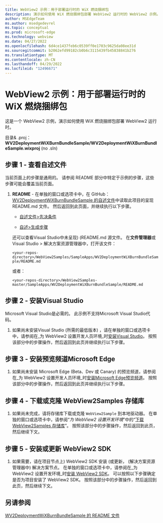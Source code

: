 ```yaml
---
title: WebView2 示例：用于部署运行时的 WiX 燃烧捆绑包
description: 演示如何使用 WiX 燃烧捆绑包部署 WebView2 运行时的 WebView2 示例。
author: MSEdgeTeam
ms.author: msedgedevrel
ms.topic: conceptual
ms.prod: microsoft-edge
ms.technology: webview
ms.date: 04/27/2022
ms.openlocfilehash: 6d4ce1437feb6c0539ff0e1703c9625da08ee31d
ms.sourcegitcommit: b2062efd99182cb0b6c3115439fb45838841b276
ms.translationtype: MT
ms.contentlocale: zh-CN
ms.lasthandoff: 04/29/2022
ms.locfileid: "12496671"
---
```

# <a name="webview2-sample-wix-burn-bundle-to-deploy-runtime"></a>WebView2 示例：用于部署运行时的 WiX 燃烧捆绑包

这是一个 WebView2 示例，演示如何使用 WiX 燃烧捆绑包部署 WebView2 运行时。

目录& .proj： **WV2DeploymentWiXBurnBundleSample/WV2DeploymentWiXBurnBundleSample.wixproj** (no .sln) 


<!-- ====================================================================== -->
## <a name="step-1---view-the-readme"></a>步骤 1 - 查看自述文件

当前页面上的步骤是通用的。  请参阅 README 部分中特定于示例的步骤，这些步骤可能会覆盖当前页面。

1. **README** - 在单独的窗口或选项卡中，在 GitHub：[WV2DeploymentWiXBurnBundleSample 的自述文件](https://github.com/MicrosoftEdge/WebView2Samples/tree/main/SampleApps/WV2DeploymentWiXBurnBundleSample#readme)中读取此项目的呈现 README.md 文件。  然后返回到此页面，并继续执行以下步骤。

   * [自述文件>先决条件](https://github.com/MicrosoftEdge/WebView2Samples/tree/main/SampleApps/WV2DeploymentWiXBurnBundleSample#prerequisites)

   * [自述>生成步骤](https://github.com/MicrosoftEdge/WebView2Samples/tree/main/SampleApps/WV2DeploymentWiXBurnBundleSample#build-steps)

   还可以查看Visual Studio中未呈现)  (README.md 源文件。  在**文件管理器**或Visual Studio > 解决方案资源管理器中，打开该文件：<!-- todo: is there a .md preview capability locally? -->

   `<your-repos-directory>/WebView2Samples/SampleApps/WV2DeploymentWiXBurnBundleSample/README.md`

   或者：

   `<your-repos-directory>/WebView2Samples-master/SampleApps/WV2DeploymentWiXBurnBundleSample/README.md`


<!-- ====================================================================== -->
## <a name="step-2---install-visual-studio"></a>步骤 2 - 安装Visual Studio

Microsoft Visual Studio是必需的。  此示例不支持Microsoft Visual Studio代码。

1. 如果尚未安装Visual Studio (所需的最低版本) ，请在单独的窗口或选项卡中，请参阅在_为 WebView2 设置开发人员环境_时[安装Visual Studio](../how-to/machine-setup.md#install-visual-studio)。  按照该部分中的步骤操作，然后返回到此页并继续执行以下步骤。


<!-- ====================================================================== -->
## <a name="step-3---install-a-preview-channel-of-microsoft-edge"></a>步骤 3 - 安装预览频道Microsoft Edge

1. 如果尚未安装 Microsoft Edge (Beta、Dev 或 Canary) 的预览频道，请参阅在_为 WebView2 设置开发人员环境_时[安装Microsoft Edge预览频道](../how-to/machine-setup.md#install-a-preview-channel-of-microsoft-edge)。  按照该部分中的步骤操作，然后返回到此页并继续执行以下步骤。


<!-- ====================================================================== -->
## <a name="step-4---download-or-clone-the-webview2samples-repo"></a>步骤 4 - 下载或克隆 WebView2Samples 存储库

1. 如果尚未完成，请将存储库下载或克隆 `WebView2Sample` 到本地驱动器。  在单独的窗口或选项卡中，请参阅“_为 WebView2 设置开发环境_”中的“[下载 WebView2Samples 存储库](../how-to/machine-setup.md#download-the-webview2samples-repo)”。  按照该部分中的步骤操作，然后返回到此页，然后继续下文。


<!-- ====================================================================== -->
<!-- ## Step 5 - Open .sln in Visual Studio -->

<!-- 1. On your local drive, open the `.sln` file in Visual Studio, in the directory:

   *  `<your-repos-directory>/WebView2Samples/SampleApps/WV2DeploymentWiXBurnBundleSample/WV2DeploymentWiXBurnBundleSample.sln`

   or:

   *  `<your-repos-directory>/WebView2Samples-master/SampleApps/WV2DeploymentWiXBurnBundleSample/WV2DeploymentWiXBurnBundleSample.sln` -->


<!-- ====================================================================== -->
<!-- 1. **Visual Studio workloads** - If prompted, install any Visual Studio workloads that are requested.  In a separate window or tab, see [Install Visual Studio workloads](../how-to/machine-setup.md#install-visual-studio-workloads) in _Set up your Dev environment for WebView2_.  Follow the steps in that section, and then return to this page and continue below. -->


<!-- ====================================================================== -->
   <!-- Solution Explorer shows the **WV2DeploymentWiXBurnBundleSample** project. -->

   <!-- ![The WV2DeploymentWiXBurnBundleSample sample opened in Visual Studio in Solution Explorer.](media/wv2deploymentwiXburnbundlesample-in-solution-explorer.png) -->
   <!--todo: create png-->


<!-- ====================================================================== -->
## <a name="step-5---install-or-update-the-webview2-sdk"></a>步骤 5 - 安装或更新 WebView2 SDK

1. 如果需要，请在项目节点上) WebView2 SDK 安装 (或更新， (解决方案资源管理器中) 解决方案节点。  在单独的窗口或选项卡中，请参阅在_为 WebView2 设置开发环境_时[安装 WebView2 SDK](../how-to/machine-setup.md#install-the-webview2-sdk)。  可以按照以下步骤确定是否为项目安装了 WebView2 SDK。  按照该部分中的步骤操作，然后返回到此页，然后继续下文。


<!-- 1. In Visual Studio, select **Debug** > **Start Debugging** (`F5`). -->

   <!-- The sample app window opens. -->

<!-- 1. In the sample app window, use the sample app.  In the Visual Studio code editor, inspect the code; see [README file for WV2DeploymentWiXBurnBundleSample](https://github.com/MicrosoftEdge/WebView2Samples/tree/main/SampleApps/WV2DeploymentWiXBurnBundleSample#readme). -->

<!-- 1. Close the sample app window. -->


<!-- ====================================================================== -->
## <a name="see-also"></a>另请参阅

[WV2DeploymentWiXBurnBundleSample 的 README 文件](https://github.com/MicrosoftEdge/WebView2Samples/tree/main/SampleApps/WV2DeploymentWiXBurnBundleSample#readme)
